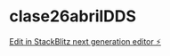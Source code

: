 # clase26abrilDDS

[Edit in StackBlitz next generation editor ⚡️](https://stackblitz.com/~/github.com/Facudlf/clase26abrilDDS)